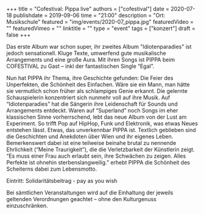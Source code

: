 +++
title = "Cofestival: Pippa live"
authors = ["cofestival"]
date = 2020-07-18
publishdate = 2019-09-06
time = "21:00"
description = "Ort: Musikschule"
featured = "img/events/2020-07_pippa.jpg"
featuredVideo = ""
featuredVimeo = ""
linktitle = ""
type = "event"
tags = ["konzert"]
draft = false
+++

Das erste Album war schon super, ihr zweites Album "Idiotenparadies" ist jedoch sensationell. Kluge Texte, umwerfend gute musikalische Arrangements und eine große Aura. Mit ihren Songs ist PIPPA beim COFESTIVAL zu Gast – inkl der fantastischen Single “Egal”.

Nun hat PIPPA ihr Thema, ihre Geschichte gefunden: Die Feier des Unperfekten, die Schönheit des Einfachen. Wäre sie ein Mann, man hätte sie vermutlich schon früher als schlampiges Genie erkannt. Die gelernte Schauspielerin konzentriert sich nunmehr voll auf ihre Musik.
Auf “Idiotenparadies” hat die Sängerin ihre Leidenschaft für Sounds und Arrangements entdeckt. Waren auf “Superland” noch Songs im eher klassischen Sinne vorherrschend, lebt das neue Album von der Lust am Experiment. So trifft Pop auf HipHop, Funk und Elektronik, was etwas Neues entstehen lässt. Etwas, das unverkennbar PIPPA ist.
Textlich geblieben sind die Geschichten und Anekdoten über Wien und ihr eigenes Leben. Bemerkenswert dabei ist eine teilweise beinahe brutal zu nennende Ehrlichkeit (“Meine Traurigkeit”), die die Verletzbarkeit der Künstlerin zeigt. “Es muss einer Frau auch erlaubt sein, ihre Schwächen zu zeigen. Alles Perfekte ist ohnehin sterbenslangweilig.” erhebt PIPPA die Schönheit des Scheiterns dabei zum Lebensmotto.

Eintritt: Solidaritätsbeitrag - pay as you wish

Bei sämtlichen Veranstaltungen wird auf die Einhaltung der jeweils geltenden Verordnungen geachtet – ohne den Kulturgenuss einzuschränken.
